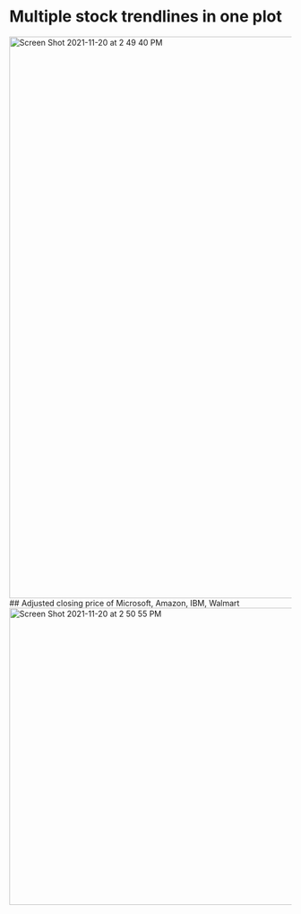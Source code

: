# Multiple stock trendlines in one plot

<img width="1002" alt="Screen Shot 2021-11-20 at 2 49 40 PM" src="https://user-images.githubusercontent.com/87383376/142721157-baaf9996-0688-45f0-9ddd-9b11551171d7.png">
## Adjusted closing price of Microsoft, Amazon, IBM, Walmart 
<img width="530" alt="Screen Shot 2021-11-20 at 2 50 55 PM" src="https://user-images.githubusercontent.com/87383376/142721180-f665e687-26fd-4178-9af2-a9f7fa1e8666.png">
